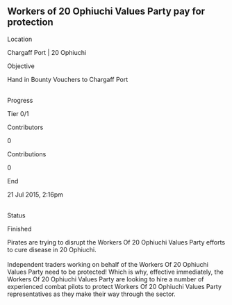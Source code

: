 ## Workers of 20 Ophiuchi Values Party pay for protection

Location

Chargaff Port \| 20 Ophiuchi

Objective

Hand in Bounty Vouchers to Chargaff Port

\
Progress

Tier 0/1

Contributors

0

Contributions

0

End

21 Jul 2015, 2:16pm

\
Status

Finished

Pirates are trying to disrupt the Workers Of 20 Ophiuchi Values Party
efforts to cure disease in 20 Ophiuchi.\
\
Independent traders working on behalf of the Workers Of 20 Ophiuchi
Values Party need to be protected! Which is why, effective immediately,
the Workers Of 20 Ophiuchi Values Party are looking to hire a number of
experienced combat pilots to protect Workers Of 20 Ophiuchi Values Party
representatives as they make their way through the sector.
